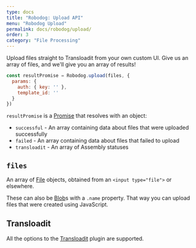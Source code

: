 ```yaml
---
type: docs
title: "Robodog: Upload API"
menu: "Robodog Upload"
permalink: docs/robodog/upload/
order: 3
category: "File Processing"
---
```


Upload files straight to Transloadit from your own custom UI. Give us an array of files, and we'll give you an array of results!

```js
const resultPromise = Robodog.upload(files, {
  params: {
    auth: { key: '' },
    template_id: ''
  }
})
```

`resultPromise` is a [Promise][promise] that resolves with an object:

 - `successful` - An array containing data about files that were uploaded successfully
 - `failed` - An array containing data about files that failed to upload
 - `transloadit` - An array of Assembly statuses

## `files`

An array of [File][file] objects, obtained from an `<input type="file">` or elsewhere.

These can also be [Blob][blob]s with a `.name` property. That way you can upload files that were created using JavaScript.

## Transloadit

All the options to the [Transloadit][tl-options] plugin are supported.

[file]: https://developer.mozilla.org/en-US/docs/Web/API/File
[blob]: https://developer.mozilla.org/en-US/docs/Web/API/Blob
[promise]: https://developer.mozilla.org/en-US/docs/Web/JavaScript/Reference/Global_Objects/Promise
[tl-options]: /docs/transloadit#options
